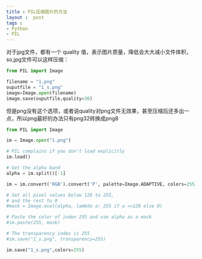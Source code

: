 ```yaml
---
title : PIL压缩图片的方法
layout :  post
tags : 
- Python
- PIL
---
```

对于jpg文件，都有一个 quality 值，表示图片质量，降低会大大减小文件体积，so,jpg文件可以这样压缩：

```python
from PIL import Image

filename = "1.png"
ouputfile = "1_s.png"
image=Image.open(filename)
image.save(ouputfile,quality=30)

```

但是png没有这个选项，或者说quality对png文件无效果，甚至压缩后还多出一点，所以png最好的办法只有png32转换成png8

```python
from PIL import Image

im = Image.open("1.png")

# PIL complains if you don't load explicitly
im.load()

# Get the alpha band
alpha = im.split()[-1]

im = im.convert('RGB').convert('P', palette=Image.ADAPTIVE, colors=255)

# Set all pixel values below 128 to 255,
# and the rest to 0
#mask = Image.eval(alpha, lambda a: 255 if a <=128 else 0)

# Paste the color of index 255 and use alpha as a mask
#im.paste(255, mask)

# The transparency index is 255
#im.save("1_s.png", transparency=255)

im.save("1_s.png",colors=255)


```